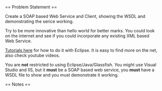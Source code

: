 == Problem Statement ==

Create a SOAP based Web Service and Client, showing the WSDL and demonstrating the serice working.

Try to be more innovative than hello world for better marks. You could look on the internet and see if you could incorporate any existing XML based Web Service.

[Tutorials here](http://www.java2blog.com/2013/03/soap-web-service-example-in-java-using.html) for how to do it with Eclipse. It is easy to find more on the net, also check youtube videos.

You are **not** restricted to using Eclipse/Java/Glassfish. You might use Visual Studio and IIS, but it **must** be a SOAP based web service, you **must** have a WSDL file to show and you must demonstrate it working.

== Notes ==


